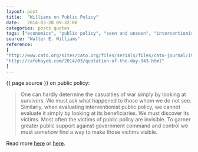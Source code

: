 ```yaml
---
layout: post
title:  "Williams on Public Policy"
date:   2014-03-28 09:32:00
categories: posts quotes
tags: ["economics", "public policy", "seen and unseen", "interventionism"]
source: "Walter E. Williams"
reference:
[
"http://www.cato.org/sites/cato.org/files/serials/files/cato-journal/1995/11/cj15n2-3-3.pdf",
"http://cafehayek.com/2014/03/quotation-of-the-day-943.html"
]
---
```


{{ page.source }} on public policy:

> One can hardly determine the casualties of war simply by looking at survivors.  We must ask what happened to those whom we do not see.  Similarly, when evaluating interventionist public policy, we cannot evaluate it simply by looking at its beneficiaries.  We must discover its victims.  Most often the victims of public policy are invisible.  To garner greater public support against government command and control we must somehow find a way to make those victims visible.

Read more [here]({{page.reference[0]}}) or [here]({{page.reference[1]}}).

